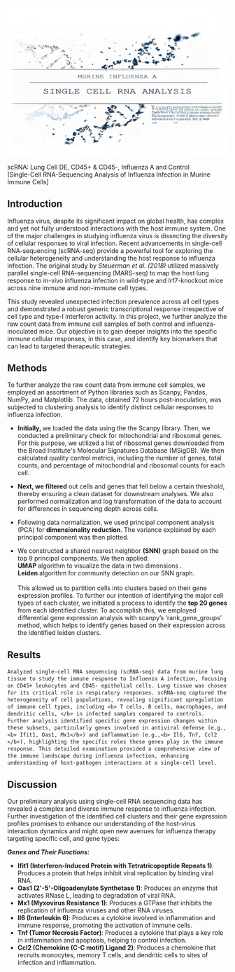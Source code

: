 <p align="center">
  <img src="https://github.com/B3CCH10/scRNA_Murine/blob/main/sized_dna.png?raw=true">
</p>


scRNA: Lung Cell DE, CD45+ &amp; CD45-, Influenza A and Control
<br>[Single-Cell RNA-Sequencing Analysis of Influenza Infection in Murine Immune Cells]

## Introduction
Influenza virus, despite its significant impact on global health, has complex and yet not fully understood interactions with the host immune system. One of the major challenges in studying influenza virus is dissecting the diversity of cellular responses to viral infection. Recent advancements in single-cell RNA-sequencing (scRNA-seq) provide a powerful tool for exploring the cellular heterogeneity and understanding the host response to influenza infection. The original study by <i>Steuerman et al. (2018)</i> utilized massively parallel single-cell RNA-sequencing (MARS-seq) to map the host lung response to in-vivo influenza infection in wild-type and Irf7-knockout mice across nine immune and non-immune cell types. 

This study revealed unexpected infection prevalence across all cell types and demonstrated a robust generic transcriptional response irrespective of cell type and type-I interferon activity. In this project, we further analyze the raw count data from immune cell samples of both control and influenza-inoculated mice. Our objective is to gain deeper insights into the specific immune cellular responses, in this case, and identify key biomarkers that can lead to targeted therapeutic strategies.

## Methods
To further analyze the raw count data from immune cell samples, we employed an assortment of Python libraries such as Scanpy, Pandas, NumPy, and Matplotlib. The data, obtained 72 hours post-inoculation, was subjected to clustering analysis to identify distinct cellular responses to influenza infection.
- <b>Initially, </b>we loaded the data using the the Scanpy library. Then, we conducted a preliminary check for mitochondrial and ribosomal genes. For this purpose, we utilized a list of ribosomal genes downloaded from the Broad Institute's Molecular Signatures Database (MSigDB). We then calculated quality control metrics, including the number of genes, total counts, and percentage of mitochondrial and ribosomal counts for each cell.

- <b>Next, we filtered</b> out cells and genes that fell below a certain threshold, thereby ensuring a clean dataset for downstream analyses. We also performed normalization and log transformation of the data to account for differences in sequencing depth across cells.

- Following data normalization, we used principal component analysis (PCA) for <b>dimensionality reduction</b>. The variance explained by each principal component was then plotted. 
- We constructed a shared nearest neighbor <b>(SNN)</b> graph based on the top 9 principal components. We then applied: <br>
<b>UMAP </b>algorithm to visualize the data in two dimensions . <br>
<b> Leiden </b> algorithm for community detection on our SNN graph. <br>
<br>This allowed us to partition cells into clusters based on their gene expression profiles. To further our intention of identifying the major cell types of each cluster, we initiated a process to identify the <b>top 20 genes</b> from each identified cluster. To accomplish this, we employed differential gene expression analysis with scanpy’s ‘rank_gene_groups’ method, which helps to identify genes based on their expression across the identified leiden clusters.

## Results 
    Analyzed single-cell RNA sequencing (scRNA-seq) data from murine lung tissue to study the immune response to Influenza A infection, focusing on CD45+ leukocytes and CD45- epithelial cells. Lung tissue was chosen for its critical role in respiratory responses. scRNA-seq captured the heterogeneity of cell populations, revealing significant upregulation of immune cell types, including <b> T cells, B cells, macrophages, and dendritic cells, </b> in infected samples compared to controls. Further analysis identified specific gene expression changes within these subsets, particularly genes involved in antiviral defense (e.g.,<b> Ifit1, Oas1, Mx1</b>) and inflammation (e.g.,<b> Il6, Tnf, Ccl2 </b>), highlighting the specific roles these genes play in the immune response. This detailed examination provided a comprehensive view of the immune landscape during influenza infection, enhancing understanding of host-pathogen interactions at a single-cell level.
    
## Discussion
Our preliminary analysis using single-cell RNA sequencing data has revealed a complex and diverse immune response to influenza infection. Further investigation of the identified cell clusters and their gene expression profiles promises to enhance our understanding of the host-virus interaction dynamics and might open new avenues for influenza therapy targeting specific cell, and gene types:

 <i><b> Genes and Their Functions:</i></b>

- **Ifit1 (Interferon-Induced Protein with Tetratricopeptide Repeats 1)**: Produces a protein that helps inhibit viral replication by binding viral RNA.
- **Oas1 (2'-5'-Oligoadenylate Synthetase 1)**: Produces an enzyme that activates RNase L, leading to degradation of viral RNA.
- **Mx1 (Myxovirus Resistance 1)**: Produces a GTPase that inhibits the replication of influenza viruses and other RNA viruses.
- **Il6 (Interleukin 6)**: Produces a cytokine involved in inflammation and immune response, promoting the activation of immune cells.
- **Tnf (Tumor Necrosis Factor)**: Produces a cytokine that plays a key role in inflammation and apoptosis, helping to control infection.
- **Ccl2 (Chemokine (C-C motif) Ligand 2)**: Produces a chemokine that recruits monocytes, memory T cells, and dendritic cells to sites of infection and inflammation.
 
